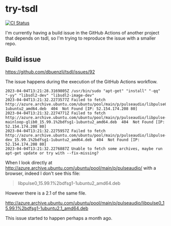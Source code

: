 # try-tsdl

[![CI Status](https://github.com/mbarbin/try-tsdl/workflows/ci/badge.svg)](https://github.com/mbarbin/try-tsdl/actions/workflows/ci.yml)

I'm currently having a build issue in the GitHub Actions of another
project that depends on tsdl, so I'm trying to reproduce the issue
with a smaller repo.

## Build issue

https://github.com/dbuenzli/tsdl/issues/92

The issue happens during the execution of the GitHub Actions workflow.

```
2023-04-04T13:21:28.3169805Z /usr/bin/sudo "apt-get" "install" "-qq" "-yy" "libsdl2-dev" "libsdl2-image-dev"
2023-04-04T13:21:32.2273577Z Failed to fetch http://azure.archive.ubuntu.com/ubuntu/pool/main/p/pulseaudio/libpulse0_15.99.1%2bdfsg1-1ubuntu2_amd64.deb  404  Not Found [IP: 52.154.174.208 80]
2023-04-04T13:21:32.2274771Z Failed to fetch http://azure.archive.ubuntu.com/ubuntu/pool/main/p/pulseaudio/libpulse-mainloop-glib0_15.99.1%2bdfsg1-1ubuntu2_amd64.deb  404  Not Found [IP: 52.154.174.208 80]
2023-04-04T13:21:32.2275957Z Failed to fetch http://azure.archive.ubuntu.com/ubuntu/pool/main/p/pulseaudio/libpulse-dev_15.99.1%2bdfsg1-1ubuntu2_amd64.deb  404  Not Found [IP: 52.154.174.208 80]
2023-04-04T13:21:32.2276887Z Unable to fetch some archives, maybe run apt-get update or try with --fix-missing?
```

When I look directly at
http://azure.archive.ubuntu.com/ubuntu/pool/main/p/pulseaudio/ with a
browser, indeed I don't see this file:

> libpulse0_15.99.1%2bdfsg1-1ubuntu2_amd64.deb

However there is a 2.1 of the same file.

http://azure.archive.ubuntu.com/ubuntu/pool/main/p/pulseaudio/libpulse0_15.99.1%2bdfsg1-1ubuntu2.1_amd64.deb

This issue started to happen perhaps a month ago.
